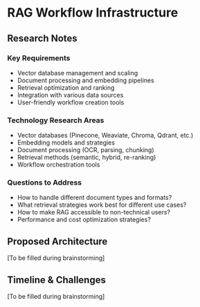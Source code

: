 # RAG Workflow Infrastructure

## Research Notes

### Key Requirements

- Vector database management and scaling
- Document processing and embedding pipelines
- Retrieval optimization and ranking
- Integration with various data sources
- User-friendly workflow creation tools

### Technology Research Areas

- Vector databases (Pinecone, Weaviate, Chroma, Qdrant, etc.)
- Embedding models and strategies
- Document processing (OCR, parsing, chunking)
- Retrieval methods (semantic, hybrid, re-ranking)
- Workflow orchestration tools

### Questions to Address

- How to handle different document types and formats?
- What retrieval strategies work best for different use cases?
- How to make RAG accessible to non-technical users?
- Performance and cost optimization strategies?

## Proposed Architecture

[To be filled during brainstorming]

## Timeline & Challenges

[To be filled during brainstorming]